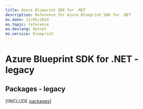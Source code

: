 ```yaml
---
title: Azure Blueprint SDK for .NET
description: Reference for Azure Blueprint SDK for .NET
ms.date: 11/05/2024
ms.topic: reference
ms.devlang: dotnet
ms.service: blueprint
---
```

# Azure Blueprint SDK for .NET - legacy
## Packages - legacy
[!INCLUDE [packages](blueprint-index.md)]